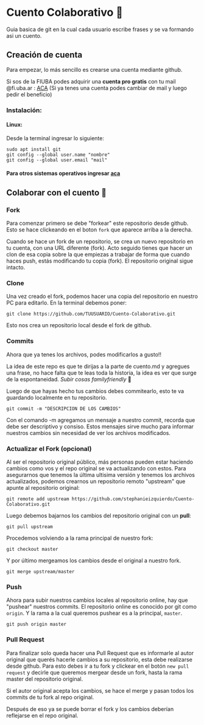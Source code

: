 # Cuento Colaborativo :book:

Guia basica de git en la cual cada usuario escribe frases y se va formando asi un cuento.

## Creación de cuenta

Para empezar, lo más sencillo es crearse una cuenta mediante github.

Si sos de la FIUBA podes adquirir una **cuenta pro gratis** con tu mail  @fi.uba.ar : [ACA](https://education.github.com/pack) (Si ya tenes una cuenta podes cambiar de mail y luego pedir el beneficio)


### Instalación:
#### Linux:
Desde la terminal ingresar lo siguiente:

```console
sudo apt install git
git config --global user.name "nombre"
git config --global user.email "mail"
```

#### Para otros sistemas operativos ingresar [aca](https://git-scm.com/book/en/v2/Getting-Started-Installing-Git)

## Colaborar con el cuento :pencil:

### Fork

Para comenzar primero se debe "forkear" este repositorio desde github. Esto se hace clickeando en el boton `fork` que aparece arriba a la derecha.

Cuando se hace un fork de un repositorio, se crea un nuevo repositorio en tu cuenta, con una URL diferente (fork). Acto seguido tienes que hacer un clon de esa copia sobre la que empiezas a trabajar de forma que cuando haces push, estás modificando tu copia (fork). El repositorio original sigue intacto.

### Clone

Una vez creado el fork, podemos hacer una copia del repositorio en nuestro PC para editarlo. En la terminal debemos poner:
```console
git clone https://github.com/TUUSUARIO/Cuento-Colaborativo.git
```
Esto nos crea un repositorio local desde el fork de github.

### Commits

Ahora que ya tenes los archivos, podes modificarlos a gusto!!

La idea de este repo es que te dirijas a la parte de cuento.md y agregues una frase, no hace falta que te leas toda la historia, la idea es ver que surge de la espontaneidad. _Subir cosas familyfriendly_ :eyes:

Luego de que hayas hecho tus cambios debes commitearlo, esto te va guardando localmente en tu repositorio.

```console
git commit -m "DESCRIPCION DE LOS CAMBIOS"
```

Con el comando -m agregamos un mensaje a nuestro commit, recorda que debe ser descriptivo y consiso. Estos mensajes sirve mucho para informar nuestros cambios sin necesidad de ver los archivos modificados.

### Actualizar el Fork (opcional)

Al ser el repositorio original público, más personas pueden estar haciendo cambios como vos y el repo original se va actualizando con estos. Para asegurarnos que tenemos la última ultisima versión y tenemos los archivos actualizados, podemos crearnos un repositorio remoto "upstream" que apunte al repositorio original:

```console
git remote add upstream https://github.com/stephanieizquierdo/Cuento-Colaborativo.git
```
Luego debemos bajarnos los cambios del repositorio original con un **pull**:

```console
git pull upstream
```
Procedemos volviendo a la rama principal de nuestro fork:

```console
git checkout master
```

Y por último mergeamos los cambios desde el original a nuestro fork.

```console
git merge upstream/master
```

### Push

Ahora para subir nuestros cambios locales al repositorio online, hay que "pushear" nuestros commits. El repositorio online es conocido por git como `origin`. Y la rama a la cual queremos pushear es a la principal, `master`.

```console
git push origin master
```

### Pull Request

Para finalizar solo queda hacer una Pull Request que es informarle al autor original que querés hacerle cambios a su repositorio, esta debe realizarse desde github.
Para esto debes ir a tu fork y clickear en el botón `new pull request` y decirle que queremos mergear desde un fork, hasta la rama master del repositorio original.

Si el autor original acepta los cambios, se hace el merge y pasan todos los commits de tu fork al repo original.

Después de eso ya se puede borrar el fork y los cambios deberían reflejarse en el repo original.
